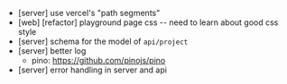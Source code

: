 - [server] use vercel's "path segments"
- [web] [refactor] playground page css -- need to learn about good css style
- [server] schema for the model of `api/project`
- [server] better log
  - pino: https://github.com/pinojs/pino
- [server] error handling in server and api

